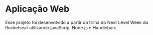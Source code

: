 # Aplicação Web

Esse projeto foi desenvolvido a partir da trilha do Next Level Week da Rocketseat utilizando javaScrip, Node.js e Handlebars
